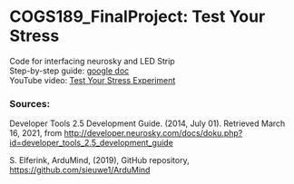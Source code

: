 # COGS189_FinalProject: Test Your Stress
Code for interfacing neurosky and LED Strip  
Step-by-step guide: [google doc](https://docs.google.com/document/d/1yByl5bDy1-CcYVt-QOiRJYEMOY3yv4IM9RhvyUc2OgM/edit#)  
YouTube video: [Test Your Stress Experiment](https://youtu.be/Z2ze1ryEfu4)  

### Sources:
Developer Tools 2.5 Development Guide. (2014, July 01). Retrieved March 16, 2021, 
from http://developer.neurosky.com/docs/doku.php?id=developer_tools_2.5_development_guide

S. Elferink, ArduMind, (2019), GitHub repository, https://github.com/sieuwe1/ArduMind
